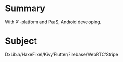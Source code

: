# Summary
With X'-platform and PaaS, Android developing.

# Subject
DxLib.h/HaxeFlixel/Kivy/Flutter/Firebase/WebRTC/Stripe
